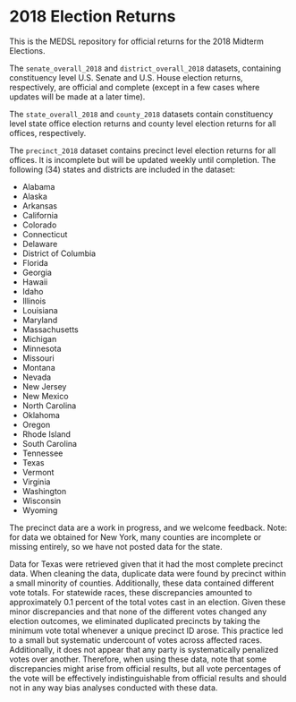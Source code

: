 # 2018 Election Returns

This is the MEDSL repository for official returns for the 2018 Midterm Elections.

The `senate_overall_2018` and `district_overall_2018` datasets, containing constituency level U.S. Senate and U.S. House election returns, respectively, are official and complete (except in a few cases where updates will be made at a later time).

The `state_overall_2018` and `county_2018` datasets contain constituency level state office election returns and county level election returns for all offices, respectively.

The `precinct_2018` dataset contains precinct level election returns for all offices. It is incomplete but will be updated weekly until completion. The following (34) states and districts are included in the dataset:

* Alabama
* Alaska
* Arkansas
* California
* Colorado
* Connecticut
* Delaware
* District of Columbia
* Florida
* Georgia
* Hawaii
* Idaho
* Illinois
* Louisiana
* Maryland
* Massachusetts
* Michigan
* Minnesota
* Missouri
* Montana
* Nevada
* New Jersey
* New Mexico
* North Carolina
* Oklahoma
* Oregon
* Rhode Island
* South Carolina
* Tennessee
* Texas
* Vermont
* Virginia
* Washington
* Wisconsin
* Wyoming

The precinct data are a work in progress, and we welcome feedback. Note: for data we obtained for New York, many counties are incomplete or missing entirely, so we have not posted data for the state.

Data for Texas were retrieved given that it had the most complete precinct data. When cleaning the data, duplicate data were found by precinct within a small minority of counties. Additionally, these data contained different vote totals. For statewide races, these discrepancies amounted to approximately 0.1 percent of the total votes cast in an election. Given these minor discrepancies and that none of the different votes changed any election outcomes, we eliminated duplicated precincts by taking the minimum vote total whenever a unique precinct ID arose. This practice led to a small but systematic undercount of votes across affected races. Additionally, it does not appear that any party is systematically penalized votes over another. Therefore, when using these data, note that some discrepancies might arise from official results, but all vote percentages of the vote will be effectively indistinguishable from official results and should not in any way bias analyses conducted with these data.